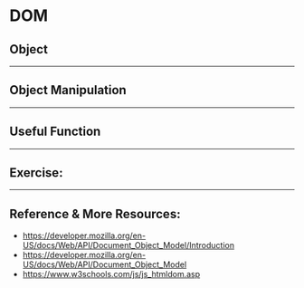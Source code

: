 # DOM
## Object

---

## Object Manipulation
---
## Useful Function

---
## Exercise:


---

## Reference & More Resources: 
* https://developer.mozilla.org/en-US/docs/Web/API/Document_Object_Model/Introduction
* https://developer.mozilla.org/en-US/docs/Web/API/Document_Object_Model
* https://www.w3schools.com/js/js_htmldom.asp
